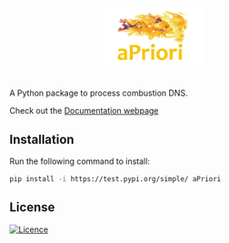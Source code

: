 <p align="center">
  <img src="https://github.com/LorenzoPiu/Images/blob/main/Logo-0.0.8.png" width="35%">
</p>

#

A Python package to process combustion DNS.

Check out the [Documentation webpage](https://apriori.gitbook.io/apriori-documentation-1/)

## Installation

Run the following command to install:

```bash
pip install -i https://test.pypi.org/simple/ aPriori
```

## License
[![Licence](https://img.shields.io/github/license/Ileriayo/markdown-badges?style=plastic)](./LICENSE)
